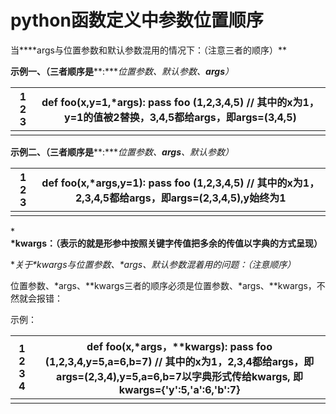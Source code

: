 # python函数定义中参数位置顺序

当****args与位置参数和默认参数混用的情况下：（注意三者的顺序）**

**示例一、（三者顺序是****:****位置参数、默认参数、*****args****）**

| 1   2   3 | def foo(x,y=1,*args):        pass   foo (1,2,3,4,5) //   其中的x为1，y=1的值被2替换，3,4,5都给args，即args=(3,4,5) |
| --------- | ------------------------------------------------------------ |
|           |                                                              |

 

**示例二、（三者顺序是****:****位置参数、*****args****、默认参数）**

| 1   2   3 | def foo(x,*args,y=1):        pass   foo (1,2,3,4,5) //   其中的x为1，2,3,4,5都给args，即args=(2,3,4,5),y始终为1 |
| --------- | ------------------------------------------------------------ |
|           |                                                              |

 

***\*kwargs：（表示的就是形参中按照关键字传值把多余的传值以字典的方式呈现）**

**关于\**kwargs与位置参数、\*args、默认参数混着用的问题：（注意顺序）**

位置参数、*args、**kwargs三者的顺序必须是位置参数、*args、**kwargs，不然就会报错：

示例：

| 1   2   3   4 | def foo(x,*args，**kwargs):        pass   foo (1,2,3,4,y=5,a=6,b=7) //   其中的x为1，2,3,4都给args，即args=(2,3,4),y=5,a=6,b=7以字典形式传给kwargs,   即kwargs={'y':5,'a':6,'b':7} |
| ------------- | ------------------------------------------------------------ |
|               |                                                              |